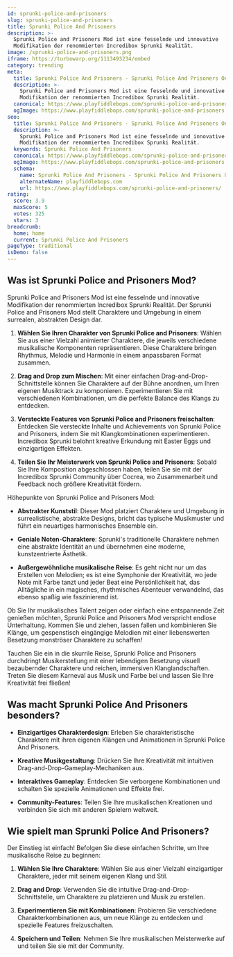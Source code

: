 ```yaml
---
id: sprunki-police-and-prisoners
slug: sprunki-police-and-prisoners
title: Sprunki Police And Prisoners
description: >-
  Sprunki Police and Prisoners Mod ist eine fesselnde und innovative
  Modifikation der renommierten Incredibox Sprunki Realität.
image: /sprunki-police-and-prisoners.png
iframe: https://turbowarp.org/1113493234/embed
category: trending
meta:
  title: Sprunki Police And Prisoners - Sprunki Police And Prisoners Online spielen
  description: >-
    Sprunki Police and Prisoners Mod ist eine fesselnde und innovative
    Modifikation der renommierten Incredibox Sprunki Realität.
  canonical: https://www.playfiddlebops.com/sprunki-police-and-prisoners/
  ogImage: https://www.playfiddlebops.com/sprunki-police-and-prisoners.png
seo:
  title: Sprunki Police And Prisoners - Sprunki Police And Prisoners Online spielen
  description: >-
    Sprunki Police and Prisoners Mod ist eine fesselnde und innovative
    Modifikation der renommierten Incredibox Sprunki Realität.
  keywords: Sprunki Police And Prisoners
  canonical: https://www.playfiddlebops.com/sprunki-police-and-prisoners/
  ogImage: https://www.playfiddlebops.com/sprunki-police-and-prisoners.png
  schema:
    name: Sprunki Police And Prisoners - Sprunki Police And Prisoners Online spielen
    alternateName: playfiddlebops.com
    url: https://www.playfiddlebops.com/sprunki-police-and-prisoners/
rating:
  score: 3.9
  maxScore: 5
  votes: 325
  stars: 3
breadcrumb:
  home: home
  current: Sprunki Police And Prisoners
pageType: traditional
isDemo: false
---
```


## Was ist Sprunki Police and Prisoners Mod?

Sprunki Police and Prisoners Mod ist eine fesselnde und innovative Modifikation der renommierten Incredibox Sprunki Realität. Der Sprunki Police and Prisoners Mod stellt Charaktere und Umgebung in einem surrealen, abstrakten Design dar.

1. **Wählen Sie Ihren Charakter von Sprunki Police and Prisoners**: Wählen Sie aus einer Vielzahl animierter Charaktere, die jeweils verschiedene musikalische Komponenten repräsentieren. Diese Charaktere bringen Rhythmus, Melodie und Harmonie in einem anpassbaren Format zusammen.

1. **Drag and Drop zum Mischen**: Mit einer einfachen Drag-and-Drop-Schnittstelle können Sie Charaktere auf der Bühne anordnen, um Ihren eigenen Musiktrack zu komponieren. Experimentieren Sie mit verschiedenen Kombinationen, um die perfekte Balance des Klangs zu entdecken.

1. **Versteckte Features von Sprunki Police and Prisoners freischalten**: Entdecken Sie versteckte Inhalte und Achievements von Sprunki Police and Prisoners, indem Sie mit Klangkombinationen experimentieren. Incredibox Sprunki belohnt kreative Erkundung mit Easter Eggs und einzigartigen Effekten.

1. **Teilen Sie Ihr Meisterwerk von Sprunki Police and Prisoners**: Sobald Sie Ihre Komposition abgeschlossen haben, teilen Sie sie mit der Incredibox Sprunki Community über Cocrea, wo Zusammenarbeit und Feedback noch größere Kreativität fördern.

Höhepunkte von Sprunki Police and Prisoners Mod:

- **Abstrakter Kunststil**: Dieser Mod platziert Charaktere und Umgebung in surrealistische, abstrakte Designs, bricht das typische Musikmuster und führt ein neuartiges harmonisches Ensemble ein.

- **Geniale Noten-Charaktere**: Sprunki's traditionelle Charaktere nehmen eine abstrakte Identität an und übernehmen eine moderne, kunstzentrierte Ästhetik.

- **Außergewöhnliche musikalische Reise**: Es geht nicht nur um das Erstellen von Melodien; es ist eine Symphonie der Kreativität, wo jede Note mit Farbe tanzt und jeder Beat eine Persönlichkeit hat, das Alltägliche in ein magisches, rhythmisches Abenteuer verwandelnd, das ebenso spaßig wie faszinierend ist.

Ob Sie Ihr musikalisches Talent zeigen oder einfach eine entspannende Zeit genießen möchten, Sprunki Police and Prisoners Mod verspricht endlose Unterhaltung. Kommen Sie und ziehen, lassen fallen und kombinieren Sie Klänge, um gespenstisch eingängige Melodien mit einer liebenswerten Besetzung monströser Charaktere zu schaffen!

Tauchen Sie ein in die skurrile Reise, Sprunki Police and Prisoners durchdringt Musikerstellung mit einer lebendigen Besetzung visuell bezaubernder Charaktere und reichen, immersiven Klanglandschaften. Treten Sie diesem Karneval aus Musik und Farbe bei und lassen Sie Ihre Kreativität frei fließen!

## Was macht Sprunki Police And Prisoners besonders?

- **Einzigartiges Charakterdesign**: Erleben Sie charakteristische Charaktere mit ihren eigenen Klängen und Animationen in Sprunki Police And Prisoners.

- **Kreative Musikgestaltung**: Drücken Sie Ihre Kreativität mit intuitiven Drag-and-Drop-Gameplay-Mechaniken aus.

- **Interaktives Gameplay**: Entdecken Sie verborgene Kombinationen und schalten Sie spezielle Animationen und Effekte frei.

- **Community-Features**: Teilen Sie Ihre musikalischen Kreationen und verbinden Sie sich mit anderen Spielern weltweit.

## Wie spielt man Sprunki Police And Prisoners?

Der Einstieg ist einfach! Befolgen Sie diese einfachen Schritte, um Ihre musikalische Reise zu beginnen:

1. **Wählen Sie Ihre Charaktere**: Wählen Sie aus einer Vielzahl einzigartiger Charaktere, jeder mit seinem eigenen Klang und Stil.

1. **Drag and Drop**: Verwenden Sie die intuitive Drag-and-Drop-Schnittstelle, um Charaktere zu platzieren und Musik zu erstellen.

1. **Experimentieren Sie mit Kombinationen**: Probieren Sie verschiedene Charakterkombinationen aus, um neue Klänge zu entdecken und spezielle Features freizuschalten.

1. **Speichern und Teilen**: Nehmen Sie Ihre musikalischen Meisterwerke auf und teilen Sie sie mit der Community.